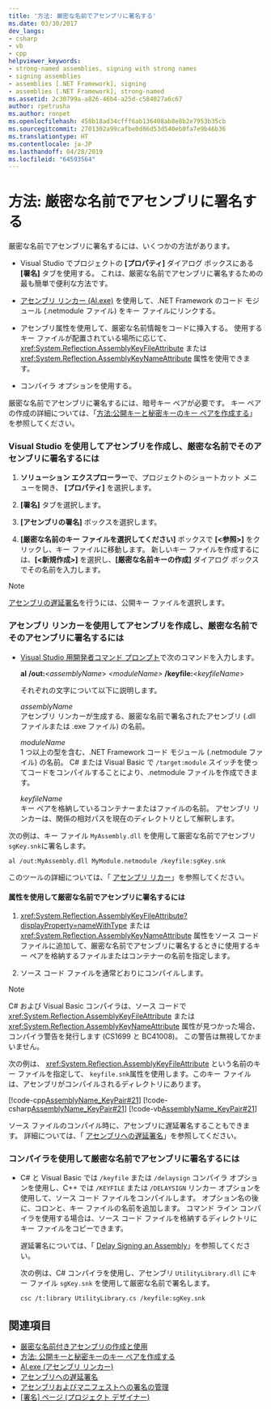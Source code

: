 ```yaml
---
title: '方法: 厳密な名前でアセンブリに署名する'
ms.date: 03/30/2017
dev_langs:
- csharp
- vb
- cpp
helpviewer_keywords:
- strong-named assemblies, signing with strong names
- signing assemblies
- assemblies [.NET Framework], signing
- assemblies [.NET Framework], strong-named
ms.assetid: 2c30799a-a826-46b4-a25d-c584027a6c67
author: rpetrusha
ms.author: ronpet
ms.openlocfilehash: 458b18ad34cfff6ab136408ab8e8b2e7953b35cb
ms.sourcegitcommit: 2701302a99cafbe0d86d53d540eb0fa7e9b46b36
ms.translationtype: HT
ms.contentlocale: ja-JP
ms.lasthandoff: 04/28/2019
ms.locfileid: "64593564"
---
```

# <a name="how-to-sign-an-assembly-with-a-strong-name"></a>方法: 厳密な名前でアセンブリに署名する
厳密な名前でアセンブリに署名するには、いくつかの方法があります。  
  
- Visual Studio でプロジェクトの **[プロパティ]** ダイアログ ボックスにある **[署名]** タブを使用する。 これは、厳密な名前でアセンブリに署名するための最も簡単で便利な方法です。  
  
- [アセンブリ リンカー (Al.exe)](../../../docs/framework/tools/al-exe-assembly-linker.md) を使用して、.NET Framework のコード モジュール (.netmodule ファイル) をキー ファイルにリンクする。  
  
- アセンブリ属性を使用して、厳密な名前情報をコードに挿入する。 使用するキー ファイルが配置されている場所に応じて、 <xref:System.Reflection.AssemblyKeyFileAttribute> または <xref:System.Reflection.AssemblyKeyNameAttribute> 属性を使用できます。  
  
- コンパイラ オプションを使用する。  
  
 厳密な名前でアセンブリに署名するには、暗号キー ペアが必要です。 キー ペアの作成の詳細については、「[方法:公開キーと秘密キーのキー ペアを作成する](../../../docs/framework/app-domains/how-to-create-a-public-private-key-pair.md)」を参照してください。  
  
### <a name="to-create-and-sign-an-assembly-with-a-strong-name-by-using-visual-studio"></a>Visual Studio を使用してアセンブリを作成し、厳密な名前でそのアセンブリに署名するには  
  
1. **ソリューション エクスプローラー**で、プロジェクトのショートカット メニューを開き、 **[プロパティ]** を選択します。  
  
2. **[署名]** タブを選択します。  
  
3. **[アセンブリの署名]** ボックスを選択します。  
  
4. **[厳密な名前のキー ファイルを選択してください]** ボックスで **[\<参照>]** をクリックし、キー ファイルに移動します。 新しいキー ファイルを作成するには、**[\<新規作成>]** を選択し、**[厳密な名前キーの作成]** ダイアログ ボックスでその名前を入力します。  
  
> [!NOTE]
>  [アセンブリの遅延署名](../../../docs/framework/app-domains/delay-sign-assembly.md)を行うには、公開キー ファイルを選択します。  
  
### <a name="to-create-and-sign-an-assembly-with-a-strong-name-by-using-the-assembly-linker"></a>アセンブリ リンカーを使用してアセンブリを作成し、厳密な名前でそのアセンブリに署名するには  
  
- [Visual Studio 用開発者コマンド プロンプト](../../../docs/framework/tools/developer-command-prompt-for-vs.md)で次のコマンドを入力します。  
  
     **al** **/out:**\<*assemblyName*> *\<moduleName>* **/keyfile:**\<*keyfileName*>  
  
     それぞれの文字について以下に説明します。  
  
     *assemblyName*  
     アセンブリ リンカーが生成する、厳密な名前で署名されたアセンブリ (.dll ファイルまたは .exe ファイル) の名前。  
  
     *moduleName*  
     1 つ以上の型を含む、.NET Framework コード モジュール (.netmodule ファイル) の名前。 C# または Visual Basic で `/target:module` スイッチを使ってコードをコンパイルすることにより、.netmodule ファイルを作成できます。  
  
     *keyfileName*  
     キー ペアを格納しているコンテナーまたはファイルの名前。 アセンブリ リンカーは、関係の相対パスを現在のディレクトリとして解釈します。  
  
 次の例は、キー ファイル `MyAssembly.dll` を使用して厳密な名前でアセンブリ `sgKey.snk`に署名します。  
  
```  
al /out:MyAssembly.dll MyModule.netmodule /keyfile:sgKey.snk  
```  
  
 このツールの詳細については、「 [アセンブリ リカー](../../../docs/framework/tools/al-exe-assembly-linker.md)」を参照してください。  
  
#### <a name="to-sign-an-assembly-with-a-strong-name-by-using-attributes"></a>属性を使用して厳密な名前でアセンブリに署名するには  
  
1. <xref:System.Reflection.AssemblyKeyFileAttribute?displayProperty=nameWithType> または <xref:System.Reflection.AssemblyKeyNameAttribute> 属性をソース コード ファイルに追加して、厳密な名前でアセンブリに署名するときに使用するキー ペアを格納するファイルまたはコンテナーの名前を指定します。  
  
2. ソース コード ファイルを通常どおりにコンパイルします。  
  
> [!NOTE]
>  C# および Visual Basic コンパイラは、ソース コードで <xref:System.Reflection.AssemblyKeyFileAttribute> または <xref:System.Reflection.AssemblyKeyNameAttribute> 属性が見つかった場合、コンパイラ警告を発行します (CS1699 と BC41008)。 この警告は無視してかまいません。  
  
 次の例は、 <xref:System.Reflection.AssemblyKeyFileAttribute> という名前のキー ファイルを指定して、 `keyfile.snk`属性を使用します。このキー ファイルは、アセンブリがコンパイルされるディレクトリにあります。  
  
 [!code-cpp[AssemblyName_KeyPair#21](../../../samples/snippets/cpp/VS_Snippets_CLR/AssemblyName_KeyPair/CPP/keyfileattrib.cpp#21)]
 [!code-csharp[AssemblyName_KeyPair#21](../../../samples/snippets/csharp/VS_Snippets_CLR/AssemblyName_KeyPair/CS/keyfileattrib.cs#21)]
 [!code-vb[AssemblyName_KeyPair#21](../../../samples/snippets/visualbasic/VS_Snippets_CLR/AssemblyName_KeyPair/VB/keyfileattrib.vb#21)]  
  
 ソース ファイルのコンパイル時に、アセンブリに遅延署名することもできます。 詳細については、「 [アセンブリへの遅延署名](../../../docs/framework/app-domains/delay-sign-assembly.md)」を参照してください。  
  
### <a name="to-sign-an-assembly-with-a-strong-name-by-using-the-compiler"></a>コンパイラを使用して厳密な名前でアセンブリに署名するには  
  
- C# と Visual Basic では `/keyfile` または `/delaysign` コンパイラ オプションを使用し、C++ では `/KEYFILE` または `/DELAYSIGN` リンカー オプションを使用して、ソース コード ファイルをコンパイルします。 オプション名の後に、コロンと、キー ファイルの名前を追加します。 コマンド ライン コンパイラを使用する場合は、ソース コード ファイルを格納するディレクトリにキー ファイルをコピーできます。  
  
     遅延署名については、「 [Delay Signing an Assembly](../../../docs/framework/app-domains/delay-sign-assembly.md)」を参照してください。  
  
     次の例は、C# コンパイラを使用し、アセンブリ `UtilityLibrary.dll` にキー ファイル `sgKey.snk` を使用して厳密な名前で署名します。  
  
    ```  
    csc /t:library UtilityLibrary.cs /keyfile:sgKey.snk  
    ```  
  
## <a name="see-also"></a>関連項目

- [厳密な名前付きアセンブリの作成と使用](../../../docs/framework/app-domains/create-and-use-strong-named-assemblies.md)
- [方法: 公開キーと秘密キーのキー ペアを作成する](../../../docs/framework/app-domains/how-to-create-a-public-private-key-pair.md)
- [Al.exe (アセンブリ リンカー)](../../../docs/framework/tools/al-exe-assembly-linker.md)
- [アセンブリへの遅延署名](../../../docs/framework/app-domains/delay-sign-assembly.md)
- [アセンブリおよびマニフェストへの署名の管理](/visualstudio/ide/managing-assembly-and-manifest-signing)
- [[署名] ページ (プロジェクト デザイナー)](/visualstudio/ide/reference/signing-page-project-designer)
